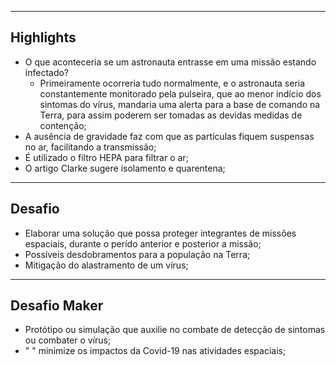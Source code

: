 ***
## Highlights
*  O que aconteceria se um astronauta entrasse em uma missão estando infectado?
   * Primeiramente ocorreria tudo normalmente, e o astronauta seria constantemente monitorado pela pulseira, que ao menor indício dos sintomas do vírus, mandaria uma alerta para a base de comando na Terra, para assim poderem ser tomadas as devidas medidas de contenção;
* A ausência de gravidade faz com que as partículas fiquem suspensas no ar, facilitando a transmissão;
* É utilizado o filtro HEPA para filtrar o ar;
* O artigo Clarke sugere isolamento e quarentena;
***
## Desafio
* Elaborar uma solução que possa proteger integrantes de missões espaciais, durante o perído anterior e posterior a missão;
* Possíveis desdobramentos para a população na Terra;
* Mitigação do alastramento de um vírus;
***
## Desafio Maker
* Protótipo ou simulação que auxilie no combate de detecção de sintomas ou combater o vírus;
* "                         " minimize os impactos da Covid-19 nas atividades espaciais;
